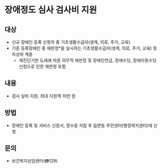 # 장애정도 심사 검사비 지원

## 대상
- 신규 장애인 등록 신청자 중 기초생활수급자(생계, 의료, 주거, 교육)
- 기존 등록장애인 중 재판정*을 실시하는 기초생활수급자(생계, 의료, 주거, 교육) 및 차상위 계층
  * 재진단기한 도래에 따른 의무적 재판정 및 장애인연금, 장애수당, 장애아동수당 신청으로 인한 재판정 포함

## 내용
- 검사 실비 지원, 최대 지원액 10만 원

## 방법
- 장애인 등록 및 서비스 신청서, 영수증 지참 후 읍면동 주민센터(행정복지센터)에 신청

## 문의
- 보건복지상담센터(☎129)